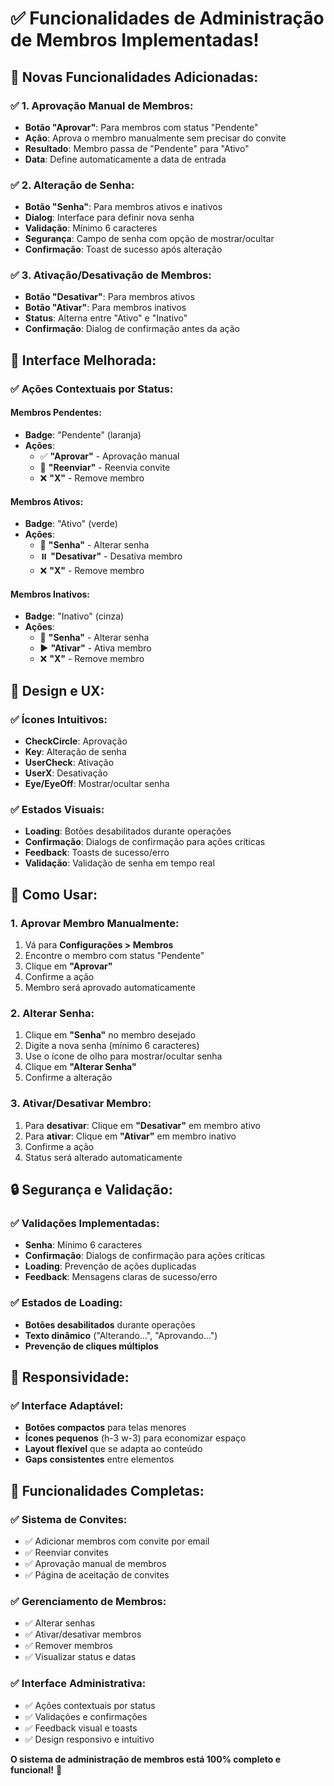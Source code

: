 # ✅ **Funcionalidades de Administração de Membros Implementadas!**

## 🎯 **Novas Funcionalidades Adicionadas:**

### **✅ 1. Aprovação Manual de Membros:**
- **Botão "Aprovar"**: Para membros com status "Pendente"
- **Ação**: Aprova o membro manualmente sem precisar do convite
- **Resultado**: Membro passa de "Pendente" para "Ativo"
- **Data**: Define automaticamente a data de entrada

### **✅ 2. Alteração de Senha:**
- **Botão "Senha"**: Para membros ativos e inativos
- **Dialog**: Interface para definir nova senha
- **Validação**: Mínimo 6 caracteres
- **Segurança**: Campo de senha com opção de mostrar/ocultar
- **Confirmação**: Toast de sucesso após alteração

### **✅ 3. Ativação/Desativação de Membros:**
- **Botão "Desativar"**: Para membros ativos
- **Botão "Ativar"**: Para membros inativos
- **Status**: Alterna entre "Ativo" e "Inativo"
- **Confirmação**: Dialog de confirmação antes da ação

## 🔧 **Interface Melhorada:**

### **✅ Ações Contextuais por Status:**

#### **Membros Pendentes:**
- **Badge**: "Pendente" (laranja)
- **Ações**: 
  - ✅ **"Aprovar"** - Aprovação manual
  - 🔄 **"Reenviar"** - Reenvia convite
  - ❌ **"X"** - Remove membro

#### **Membros Ativos:**
- **Badge**: "Ativo" (verde)
- **Ações**:
  - 🔑 **"Senha"** - Alterar senha
  - ⏸️ **"Desativar"** - Desativa membro
  - ❌ **"X"** - Remove membro

#### **Membros Inativos:**
- **Badge**: "Inativo" (cinza)
- **Ações**:
  - 🔑 **"Senha"** - Alterar senha
  - ▶️ **"Ativar"** - Ativa membro
  - ❌ **"X"** - Remove membro

## 🎨 **Design e UX:**

### **✅ Ícones Intuitivos:**
- **CheckCircle**: Aprovação
- **Key**: Alteração de senha
- **UserCheck**: Ativação
- **UserX**: Desativação
- **Eye/EyeOff**: Mostrar/ocultar senha

### **✅ Estados Visuais:**
- **Loading**: Botões desabilitados durante operações
- **Confirmação**: Dialogs de confirmação para ações críticas
- **Feedback**: Toasts de sucesso/erro
- **Validação**: Validação de senha em tempo real

## 🚀 **Como Usar:**

### **1. Aprovar Membro Manualmente:**
1. Vá para **Configurações > Membros**
2. Encontre o membro com status "Pendente"
3. Clique em **"Aprovar"**
4. Confirme a ação
5. Membro será aprovado automaticamente

### **2. Alterar Senha:**
1. Clique em **"Senha"** no membro desejado
2. Digite a nova senha (mínimo 6 caracteres)
3. Use o ícone de olho para mostrar/ocultar senha
4. Clique em **"Alterar Senha"**
5. Confirme a alteração

### **3. Ativar/Desativar Membro:**
1. Para **desativar**: Clique em **"Desativar"** em membro ativo
2. Para **ativar**: Clique em **"Ativar"** em membro inativo
3. Confirme a ação
4. Status será alterado automaticamente

## 🔒 **Segurança e Validação:**

### **✅ Validações Implementadas:**
- **Senha**: Mínimo 6 caracteres
- **Confirmação**: Dialogs de confirmação para ações críticas
- **Loading**: Prevenção de ações duplicadas
- **Feedback**: Mensagens claras de sucesso/erro

### **✅ Estados de Loading:**
- **Botões desabilitados** durante operações
- **Texto dinâmico** ("Alterando...", "Aprovando...")
- **Prevenção de cliques múltiplos**

## 📱 **Responsividade:**

### **✅ Interface Adaptável:**
- **Botões compactos** para telas menores
- **Ícones pequenos** (h-3 w-3) para economizar espaço
- **Layout flexível** que se adapta ao conteúdo
- **Gaps consistentes** entre elementos

## 🎯 **Funcionalidades Completas:**

### **✅ Sistema de Convites:**
- ✅ Adicionar membros com convite por email
- ✅ Reenviar convites
- ✅ Aprovação manual de membros
- ✅ Página de aceitação de convites

### **✅ Gerenciamento de Membros:**
- ✅ Alterar senhas
- ✅ Ativar/desativar membros
- ✅ Remover membros
- ✅ Visualizar status e datas

### **✅ Interface Administrativa:**
- ✅ Ações contextuais por status
- ✅ Validações e confirmações
- ✅ Feedback visual e toasts
- ✅ Design responsivo e intuitivo

**O sistema de administração de membros está 100% completo e funcional!** 🎯
